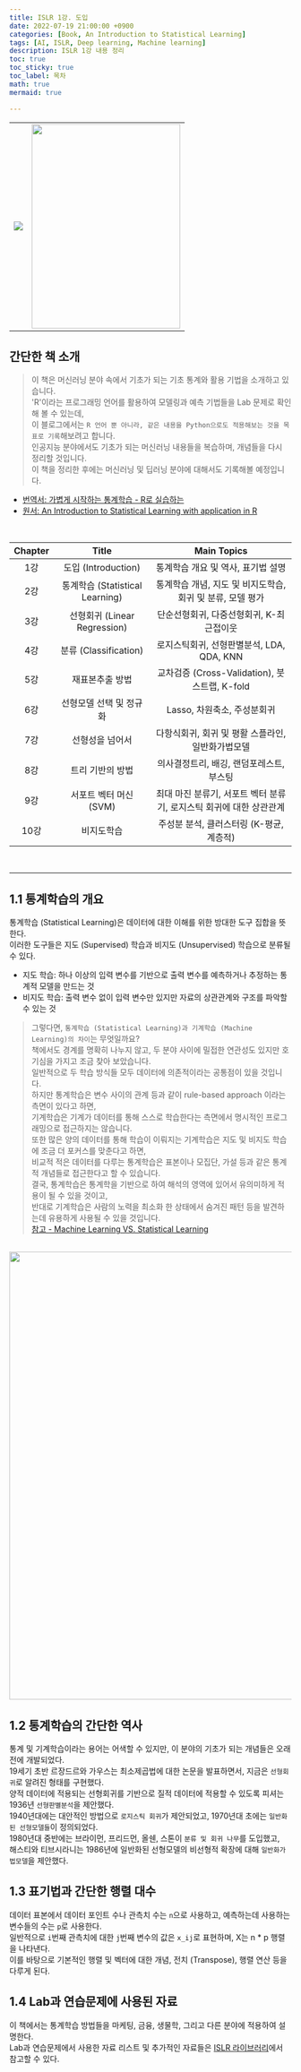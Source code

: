 ```yaml
---
title: ISLR 1강. 도입
date: 2022-07-19 21:00:00 +0900
categories: [Book, An Introduction to Statistical Learning]
tags: [AI, ISLR, Deep learning, Machine learning]
description: ISLR 1강 내용 정리
toc: true
toc_sticky: true
toc_label: 목차
math: true
mermaid: true

---
```


<table align="center">
    <tr>
        <td><img src="http://image.yes24.com/momo/TopCate755/MidCate007/75463994.jpg"></td>
        <td><img src="http://image.kyobobook.co.kr/images/book/large/370/l9781461471370.jpg" width=265 height=365></td>
    </tr>
</table>

## 간단한 책 소개
> 이 책은 머신러닝 분야 속에서 기초가 되는 기초 통계와 활용 기법을 소개하고 있습니다. \
> 'R'이라는 프로그래밍 언어를 활용하여 모델링과 예측 기법들을 Lab 문제로 확인해 볼 수 있는데, \
> 이 블로그에서는 `R 언어 뿐 아니라, 같은 내용을 Python으로도 적용해보는 것을 목표로 기록`해보려고 합니다. \
> 인공지능 분야에서도 기초가 되는 머신러닝 내용들을 복습하며, 개념들을 다시 정리할 것입니다. \
> 이 책을 정리한 후에는 머신러닝 및 딥러닝 분야에 대해서도 기록해볼 예정입니다.
* [번역서: 가볍게 시작하는 통계학습 - R로 실습하는](http://www.yes24.com/Product/Goods/25926544)
* [원서: An Introduction to Statistical Learning with application in R](http://www.kyobobook.co.kr/product/detailViewEng.laf?ejkGb=ENG&mallGb=ENG&barcode=9781461471370)

<br/>

|Chapter|Title|Main Topics|
|:---:|:---:|:---:|
|1강|도입 (Introduction)|통계학습 개요 및 역사, 표기법 설명|
|2강|통계학습 (Statistical Learning)|통계학습 개념, 지도 및 비지도학습, 회귀 및 분류, 모델 평가|
|3강|선형회귀 (Linear Regression)|단순선형회귀, 다중선형회귀, K-최근접이웃|
|4강|분류 (Classification)|로지스틱회귀, 선형판별분석, LDA, QDA, KNN|
|5강|재표본추출 방법|교차검증 (Cross-Validation), 붓스트랩, K-fold|
|6강|선형모델 선택 및 정규화|Lasso, 차원축소, 주성분회귀|
|7강|선형성을 넘어서|다항식회귀, 회귀 및 평활 스플라인, 일반화가법모델|
|8강|트리 기반의 방법|의사결정트리, 배깅, 랜덤포레스트, 부스팅|
|9강|서포트 벡터 머신 (SVM)|최대 마진 분류기, 서포트 벡터 분류기, 로지스틱 회귀에 대한 상관관계|
|10강|비지도학습|주성분 분석, 클러스터링 (K-평균, 계층적)|

<br/>

----

## 1.1 통계학습의 개요
통계학습 (Statistical Learning)은 데이터에 대한 이해를 위한 방대한 도구 집합을 뜻한다. <br/>
이러한 도구들은 지도 (Supervised) 학습과 비지도 (Unsupervised) 학습으로 분류될 수 있다. <br/>
- 지도 학습: 하나 이상의 입력 변수를 기반으로 출력 변수를 예측하거나 추정하는 통계적 모델을 만드는 것
- 비지도 학습: 출력 변수 없이 입력 변수만 있지만 자료의 상관관계와 구조를 파악할 수 있는 것

> 그렇다면, `통계학습 (Statistical Learning)과 기계학습 (Machine Learning)의 차이`는 무엇일까요? \
> 책에서도 경계를 명확히 나누지 않고, 두 분야 사이에 밀접한 연관성도 있지만 호기심을 가지고 조금 찾아 보았습니다. \
> 일반적으로 두 학습 방식들 모두 데이터에 의존적이라는 공통점이 있을 것입니다. \
> 하지만 통계학습은 변수 사이의 관계 등과 같이 rule-based approach 이라는 측면이 있다고 하면, \
> 기계학습은 기계가 데이터를 통해 스스로 학습한다는 측면에서 명시적인 프로그래밍으로 접근하지는 않습니다. \
> 또한 많은 양의 데이터를 통해 학습이 이뤄지는 기계학습은 지도 및 비지도 학습에 조금 더 포커스를 맞춘다고 하면, \
> 비교적 적은 데이터를 다루는 통계학습은 표본이나 모집단, 가설 등과 같은 통계적 개념들로 접근한다고 할 수 있습니다. \
> 결국, 통계학습은 통계학을 기반으로 하여 해석의 영역에 있어서 유의미하게 적용이 될 수 있을 것이고, \
> 반대로 기계학습은 사람의 노력을 최소화 한 상태에서 숨겨진 패턴 등을 발견하는데 유용하게 사용될 수 있을 것입니다. \
> [참고 - Machine Learning VS. Statistical Learning](https://blogs.perficient.com/2018/01/29/machine-learning-vs-statistical-learning/)

<br/>

<img src="https://miro.medium.com/max/1200/1*FUZS9K4JPqzfXDcC83BQTw.png" width=600 height=800>

## 1.2 통계학습의 간단한 역사
통계 및 기계학습이라는 용어는 어색할 수 있지만, 이 분야의 기초가 되는 개념들은 오래 전에 개발되었다. <br/>
19세기 초반 르장드르와 가우스는 최소제곱법에 대한 논문을 발표하면서, 지금은 `선형회귀`로 알려진 형태를 구현했다. <br/>
양적 데이터에 적용되는 선형회귀를 기반으로 질적 데이터에 적용할 수 있도록 피셔는 1936년 `선형판별분석`을 제안했다. <br/>
1940년대에는 대안적인 방법으로 `로지스틱 회귀`가 제안되었고, 1970년대 초에는 `일반화된 선형모델들`이 정의되었다. <br/>
1980년대 중반에는 브라이먼, 프리드먼, 올쉔, 스톤이 `분류 및 회귀 나무`를 도입했고, <br/>
해스티와 티브시라니는 1986년에 일반화된 선형모델의 비선형적 확장에 대해 `일반화가법모델`을 제안했다.

## 1.3 표기법과 간단한 행렬 대수
데이터 표본에서 데이터 포인트 수나 관측치 수는 `n`으로 사용하고, 예측하는데 사용하는 변수들의 수는 `p`로 사용한다. <br/>
일반적으로 `i`번째 관측치에 대한 `j`번째 변수의 값은 `x_ij`로 표현하며, X는 n * p 행렬을 나타낸다. <br/>
이를 바탕으로 기본적인 행렬 및 벡터에 대한 개념, 전치 (Transpose), 행렬 연산 등을 다루게 된다.

## 1.4 Lab과 연습문제에 사용된 자료
이 책에서는 통계학습 방법들을 마케팅, 금융, 생물학, 그리고 다른 분야에 적용하여 설명한다. <br/>
Lab과 연습문제에서 사용한 자료 리스트 및 추가적인 자료들은 [ISLR 라이브러리](https://www.statlearning.com/)에서 참고할 수 있다.